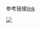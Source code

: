 参考链接[link](https://zhuanlan.zhihu.com/p/77404755)

![](/Users/wendongchao/code/idea/study-redis/images/delay-queue-base.png)

